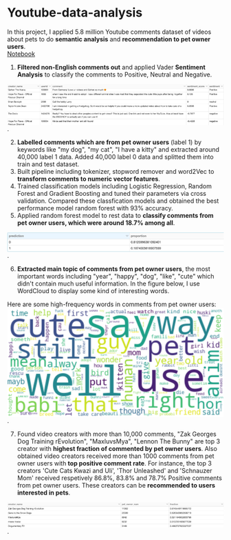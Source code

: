# Youtube-data-analysis

In this project, I applied 5.8 million Youtube comments dataset of videos about pets to do **semantic analysis** and **recommendation to pet owner users**.  
[Notebook](https://github.com/XinkaiWang515/Youtube-data-analysis/blob/master/Spark_Youtube_data_analysis.ipynb)  

1. **Filtered non-English comments out** and applied Vader **Sentiment Analysis** to classify the comments to Positive, Neutral and Negative.  
  
<img align="center" src="visualization_outcome/sentiment_analysis.png" alt="sentiment"/>.  

2. **Labelled comments which are from pet owner users** (label 1) by keywords like "my dog", "my cat", "I have a kitty" and extracted around 40,000 label 1 data. Added 40,000 label 0 data and splitted them into train and test dataset.
3. Built pipeline including tokenizer, stopword remover and word2Vec to **transform comments to numeric vector features**.
4. Trained classification models including Logistic Regression, Random Forest and Gradient Boosting and tuned their parameters via cross validation. Compared these classfication models and obtained the best performance model random forest with 93% accuracy. 
5. Applied random forest model to rest data to **classify comments from pet owner users, which were around 18.7% among all**.  
  
<img align="center" src="visualization_outcome/proportion.png" alt="proportion"/>.  

6. **Extracted main topic of comments from pet owner users**, the most important words including "year", "happy", "dog", "like", "cute" which didn't contain much useful information. In the figure below, I use WordCloud to display some kind of interesting words.  
  
Here are some high-frequency words in comments from pet owner users:  
<img align="center" src="visualization_outcome/wordcloud.png" alt="WordCloud"/>.

7. Found video creators with more than 10,000 comments, "Zak Georges Dog Training rEvolution", "MaxluvsMya", "Lennon The Bunny" are top 3 creator with **highest fraction of commented by pet owner users**. Also obtained video creators received more than 1000 comments from pet owner users with **top positive comment rate**. For instance, the top 3 creators 'Cute Cats Kwazi and Uli', 'Thor Unleashed' and 'Schnauzer Mom' received respetively 86.8%, 83.8% and 78.7% Positive comments from pet owner users. These creators can be **recommended to users interested in pets**.
  
<img align="center" src="visualization_outcome/pet_owner_fraction.png" alt="Creators with Top Fraction of Comments from Pet Owner Users"/>.
